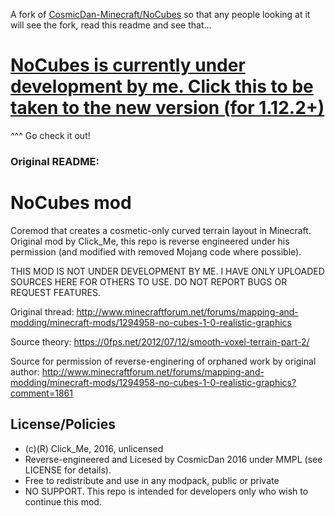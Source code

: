 A fork of [CosmicDan-Minecraft/NoCubes](https://github.com/CosmicDan-Minecraft/NoCubes) so that any people looking at it will see the fork, read this readme and see that...
# [NoCubes is currently under development by me. Click this to be taken to the new version (for 1.12.2+)](https://github.com/Cadiboo/NoCubes)

^^^ Go check it out!

### Original README:

# NoCubes mod
Coremod that creates a cosmetic-only curved terrain layout in Minecraft. Original mod by Click_Me, this repo is reverse engineered under his permission (and modified with removed Mojang code where possible).

THIS MOD IS NOT UNDER DEVELOPMENT BY ME. I HAVE ONLY UPLOADED SOURCES HERE FOR OTHERS TO USE. DO NOT REPORT BUGS OR REQUEST FEATURES.

Original thread: http://www.minecraftforum.net/forums/mapping-and-modding/minecraft-mods/1294958-no-cubes-1-0-realistic-graphics

Source theory: https://0fps.net/2012/07/12/smooth-voxel-terrain-part-2/

Source for permission of reverse-enginering of orphaned work by original author: http://www.minecraftforum.net/forums/mapping-and-modding/minecraft-mods/1294958-no-cubes-1-0-realistic-graphics?comment=1861


## License/Policies
 - (c)(R) Click_Me, 2016, unlicensed
 - Reverse-engineered and Licesed by CosmicDan 2016 under MMPL (see LICENSE for details).
 - Free to redistribute and use in any modpack, public or private
 - NO SUPPORT. This repo is intended for developers only who wish to continue this mod.



